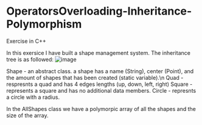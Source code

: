 # OperatorsOverloading-Inheritance-Polymorphism
Exercise in C++ 

In this exersice I have built a shape management system.
The inheritance tree is as followed: 
![image](https://user-images.githubusercontent.com/112966381/227149239-6b5d19c5-ae2f-4ea9-848e-1b520e5e480d.png)

Shape - an abstract class. a shape has a name (String), center (Point), and the amount of shapes that has been created (static variable).\n
Quad - respresnts a quad and has 4 edges lengths (up, down, left, right)
Square - represents a square and has no additional data members.
Circle - represnts a circle with a radius.

In the AllShapes class we have a polymorpic array of all the shapes and the size of the array.

